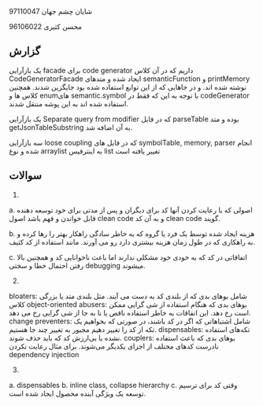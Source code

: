 شایان چشم جهان 97110047

محسن کثیری 96106022


## گزارش

یک بازآرایی facade برای code generator داریم که در آن کلاس CodeGeneratorFacade ایجاد شده و متدهای semanticFunction و printMemory نوشته شده اند. و در جاهایی که از این توابع استفاده شده بود جایگزین شدند.
همچنین کلاس ها و enumهای semantic.symbol با توجه به این که فقط در codeGenerator استفاده شده اند به این پوشه منتقل شدند.

یک بازآرایی Separate query from modifier که در فایل parseTable بوده و متد getJsonTableSubstring به آن اضافه شد.

سه بازآرایی loose coupling که در فایل های symbolTable, memory, parser انجام شده و نوع arraylist به اینترفیس list تغییر یافته است


## سوالات

1.

a. اصولی که با رعایت کردن آنها کد برای دیگران و پس از مدتی برای خود توسعه دهنده قابل خواندن و فهم باشد اصول clean code و به آن کد clean code گویند.

b. هزینه ایجاد شده توسط یک فرد یا گروه که به خاطر سادگی راهکار بهتر را رها کرده و به راهکاری که در طول زمان هزینه بیشتری دارد رو می آورند. مانند استفاده از کد کثیف.

c. اتفاقاتی در کد که به خودی خود مشکلی ندارند اما باعث ناخوانایی کد و همچنین بالا رفتن احتمال خطا و سختی debugging میشوند.



2.
bloaters: شامل بوهای بدی که از بلندی کد به دست می آیند. مثل بلندی متد‌ یا بزرگی کلاس
object-oriented abusers: بوهای بدی که هنگام استفاده از شی گرایی ممکن است رخ دهد. این اتفاقات به خاطر استفاده ناقص یا نا به جا از شی گرایی رخ می دهد.
change preventers: شامل اشتباهاتی که اگر در کد باشند، در صورتی که بخواهیم یک تکه از کد را تغییر دهیم مجبور به تغییر چند جا هستیم.
dispensables: تکه‌های استفاده نشده یا بی‌ارزش کد که باید حذف شوند.
couplers: بوهای بدی که باعث استفاده نادرست کدهای مختلف از اجزای یکدیگر می‌شوند. برای مثال رعایت نکردن dependency injection


3.

a. dispensables
b. inline class, collapse hierarchy
c. وقتی کد برای ترسیم توسعه یک ویژگی آینده محصول ایجاد شده است.
